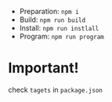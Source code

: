 * Preparation: `npm i`
* Build: `npm run build`
* Install: `npm run instlall`
* Program: `npm run program`

# Important!
check `tagets` in `package.json`
